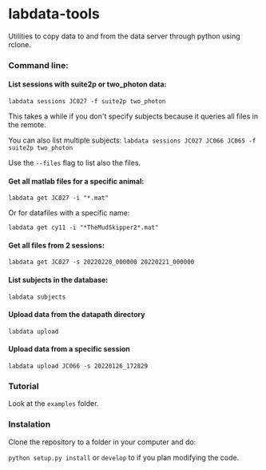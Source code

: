 # labdata-tools
Utilities to copy data to and from the data server through python using rclone.

### Command line:

#### List sessions with suite2p or two_photon data:

``labdata sessions JC027 -f suite2p two_photon``

This takes a while if you don't specify subjects because it queries all files in the remote.

You can also list multiple subjects:
``labdata sessions JC027 JC066 JC065 -f suite2p two_photon``


Use the ``--files`` flag to list also the files.

#### Get all matlab files for a specific animal:

``labdata get JC027 -i "*.mat"``

Or for datafiles with a specific name:

``labdata get cy11 -i "*TheMudSkipper2*.mat"``

#### Get all files from 2 sessions:

``labdata get JC027 -s 20220220_000000 20220221_000000``

#### List subjects in the database:

``labdata subjects``

#### Upload data from the datapath directory

``labdata upload``

#### Upload data from a specific session

``labdata upload JC066 -s 20220126_172829``

### Tutorial

Look at the ``examples`` folder.

### Instalation

Clone the repository to a folder in your computer and do:

``python setup.py install`` or ``develop`` to if you plan modifying the code.
